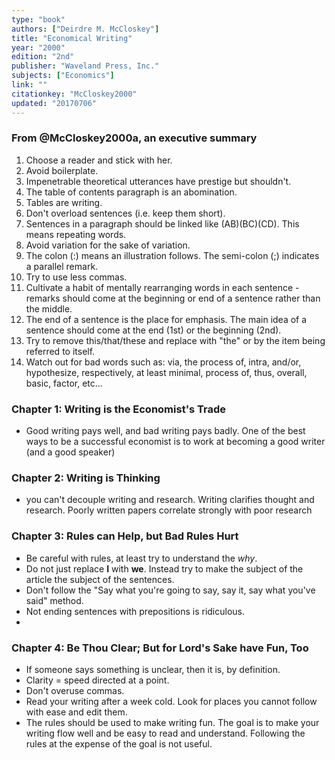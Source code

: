 ```yaml
---
type: "book"
authors: ["Deirdre M. McCloskey"]
title: "Economical Writing"
year: "2000"
edition: "2nd"
publisher: "Waveland Press, Inc."
subjects: ["Economics"]
link: ""
citationkey: "McCloskey2000"
updated: "20170706"
---
```


### From @McCloskey2000a, an executive summary

1. Choose a reader and stick with her.
2. Avoid boilerplate.
3. Impenetrable theoretical utterances have prestige but shouldn't.
4. The table of contents paragraph is an abomination.
5. Tables are writing.
6. Don't overload sentences (i.e. keep them short).
7. Sentences in a paragraph should be linked like (AB)(BC)(CD). This means repeating words.
8. Avoid variation for the sake of variation.
9. The colon (:) means an illustration follows. The semi-colon (;) indicates a parallel remark.
10. Try to use less commas.
11. Cultivate a habit of mentally rearranging words in each sentence - remarks should come at the beginning or end of a sentence rather than the middle.
12. The end of a sentence is the place for emphasis. The main idea of a sentence should come at the end (1st) or the beginning (2nd).
13. Try to remove this/that/these and replace with "the" or by the item being referred to itself.
14. Watch out for bad words such as: via, the process of, intra, and/or, hypothesize, respectively, at least minimal, process of, thus, overall, basic, factor, etc...

### Chapter 1: Writing is the Economist's Trade

* Good writing pays well, and bad writing pays badly. One of the best ways to be a successful economist is to work at becoming a good writer (and a good speaker)

### Chapter 2: Writing is Thinking

* you can't decouple writing and research. Writing clarifies thought and research. Poorly written papers correlate strongly with poor research

### Chapter 3: Rules can Help, but Bad Rules Hurt

* Be careful with rules, at least try to understand the *why*.
* Do not just replace **I** with **we**. Instead try to make the subject of the article the subject of the sentences.
* Don't follow the "Say what you're going to say, say it, say what you've said" method.
* Not ending sentences with prepositions is ridiculous.
*

### Chapter 4: Be Thou Clear; But for Lord's Sake have Fun, Too

* If someone says something is unclear, then it is, by definition.
* Clarity = speed directed at a point.
* Don't overuse commas.
* Read your writing after a week cold. Look for places you cannot follow with ease and edit them.
* The rules should be used to make writing fun. The goal is to make your writing flow well and be easy to read and understand. Following the rules at the expense of the goal is not useful.
